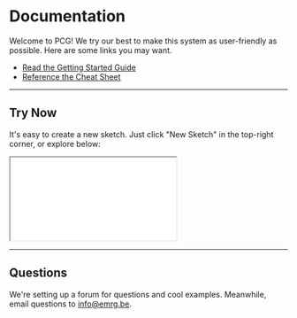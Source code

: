 # Documentation

Welcome to PCG! We try our best to make this system as user-friendly as possible. Here are some links you may want.

* [Read the Getting Started Guide](/docs/getting-started)
* [Reference the Cheat Sheet](/docs/cheat-sheet)

---

## Try Now

It's easy to create a new sketch. Just click "New Sketch" in the top-right corner, or explore below:

<iframe src="/embed/-L0tnl8CMxUtqA9_cIKd"></iframe>

---

## Questions

We're setting up a forum for questions and cool examples. Meanwhile, email questions to <a href="mailto:info@emrg.be">info@emrg.be</a>.
